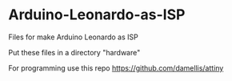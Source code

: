 # Arduino-Leonardo-as-ISP
Files for make Arduino Leonardo as ISP

Put these files in a directory "hardware"

For programming use this repo https://github.com/damellis/attiny
